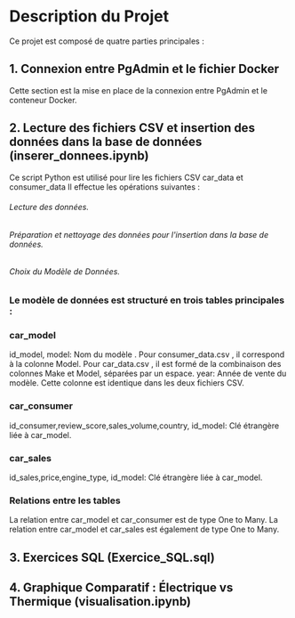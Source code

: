 

# Description du Projet

Ce projet est composé de quatre parties principales :

## 1. Connexion entre PgAdmin et le fichier Docker
Cette section est  la mise en place de la connexion entre PgAdmin et le conteneur Docker.

## 2.  Lecture des fichiers CSV et insertion des données dans la base de données (inserer_donnees.ipynb)
Ce script Python est utilisé pour lire les fichiers CSV car_data et consumer_data Il effectue les opérations suivantes :

###### Lecture des données.
###### Préparation et nettoyage des données pour l'insertion dans la base de données.
###### Choix du Modèle de Données.

### Le modèle de données est structuré en trois tables principales :

### car_model
id_model, 
model: Nom du modèle . Pour consumer_data.csv , il correspond à la colonne Model. Pour car_data.csv , il est formé de la combinaison des colonnes Make et Model, séparées par un espace.
year: Année de vente du modèle. Cette colonne est identique dans les deux fichiers CSV.

### car_consumer
id_consumer,review_score,sales_volume,country,
id_model: Clé étrangère liée à car_model.

### car_sales
id_sales,price,engine_type,
id_model: Clé étrangère liée à car_model.

### Relations entre les tables
La relation entre car_model et car_consumer est de type One to Many.
La relation entre car_model et car_sales est également de type One to Many.

## 3. Exercices SQL (Exercice_SQL.sql)

## 4. Graphique Comparatif : Électrique vs Thermique (visualisation.ipynb)
